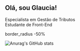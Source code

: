 ## Olá, sou Glaucia! 

<div>
 Especialista em Gestão de Tributos
<div>
 Estudante de Front-End
 
 
 border_radius -50%
 
![Anurag's GitHub stats](https://github-readme-stats.vercel.app/api?username=anuraghazra&show_icons=true&theme=dracula)
  
  
